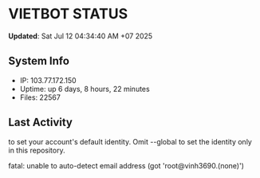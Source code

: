 # VIETBOT STATUS
**Updated**: Sat Jul 12 04:34:40 AM +07 2025

## System Info
- IP: 103.77.172.150
- Uptime: up 6 days, 8 hours, 22 minutes
- Files: 22567

## Last Activity

to set your account's default identity.
Omit --global to set the identity only in this repository.

fatal: unable to auto-detect email address (got 'root@vinh3690.(none)')
